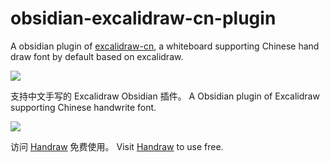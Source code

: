 # obsidian-excalidraw-cn-plugin
A obsidian plugin of [excalidraw-cn](https://github.com/korbinzhao/excalidraw-cn), a whiteboard supporting Chinese hand draw font by default based on excalidraw.

![](https://img.alicdn.com/imgextra/i1/O1CN01INRlor1LQhMfkh4jx_!!6000000001294-0-tps-5100-2816.jpg)




支持中文手写的 Excalidraw Obsidian 插件。
A Obsidian plugin of Excalidraw supporting Chinese handwrite font.

![](https://camo.githubusercontent.com/e96fc81b41a72f4f82f00af4fc58b47278bdedcc0c61d7c4591df26b809eb4d4/68747470733a2f2f696d672e616c6963646e2e636f6d2f696d6765787472612f69342f4f31434e30316a36696636373146414a5569345746574f5f2121363030303030303030303434362d322d7470732d323435382d3539332e706e67)

访问 [Handraw](https://handraw.top/) 免费使用。
Visit [Handraw](https://handraw.top/) to use free.

